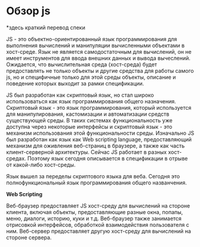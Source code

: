 # Обзор js

*здесь краткий перевод спеки

JS - это объектно-ориентированный язык программирования для выполнения вычислений и манипуляции вычисленными объектами в хост-среде.
Язык не является самодостаточным для вычислений, он не имеет инструментов для ввода внешних данных и вывода вычеслений.
Ожидается, что вычислительная среда (хост-среда) будет предоставлять не только объекты и другие средства для работы самого js, но и специфичные только для этой среды объекты, описание и поведение которых выходит за рамки спецификации.

JS был разработан как скриптовый язык, но стал широко использоваться как язык программирования общего назначения. Скриптовый язык - это язык программирования, который используется для манипулирования, кастомизации и автоматизации средств существующей среды.
В таких системах функциональность уже доступна через некоторые интерфейсы и скриптовый язык - это механизм использования этой функциональности среды.
Изначально JS был разработан как язык как Web scripting language, предоставляющий механизм для оживления веб-страниц в браузере, а также как часть клиент-серверной архитектуры.
Сейчас JS работает в разных хост-средах. Поэтому язык сегодня описывается в спецификации в отрыве от какой-либо хост-среды.

Язык вышел за переделы скриптового языка для веба. Сегодня это полнофункциональный язык программирования общего названчения.

**Web Scripting**

Веб-браузер предоставляет JS хост-среду для вычислений на стороне клиента, включая объекты, предоставляющие разные окна, попапы, меню, диалоги, историю, куки и т.д.
Веб-браузер также занимается отрисовкой интерфейсов, обработкой взаимодействия пользователя с ним. Веб-сервер предоставляет другую хост-среду для вычислений на стороне сервера. 
